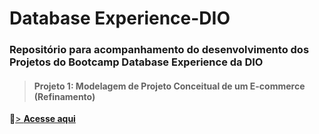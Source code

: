 # Database Experience-DIO
### Repositório para acompanhamento do desenvolvimento dos Projetos do Bootcamp Database Experience da DIO

> #### Projeto 1: Modelagem de Projeto Conceitual de um E-commerce (Refinamento)



🔗[> **Acesse aqui**](https://github.com/ngadev23/Database-Experience-DIO/blob/main/ecommerce_refinamento.png)


